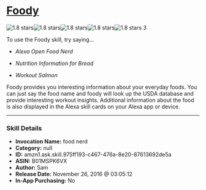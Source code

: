 # [Foody](http://alexa.amazon.com/#skills/amzn1.ask.skill.975ff193-c467-476a-8e20-87613692de5a)
![1.8 stars](../../images/ic_star_black_18dp_1x.png)![1.8 stars](../../images/ic_star_half_black_18dp_1x.png)![1.8 stars](../../images/ic_star_border_black_18dp_1x.png)![1.8 stars](../../images/ic_star_border_black_18dp_1x.png)![1.8 stars](../../images/ic_star_border_black_18dp_1x.png) 3

To use the Foody skill, try saying...

* *Alexa Open Food Nerd*

* *Nutrition Information for Bread*

* *Workout Salmon*

Foody provides you interesting information about your everyday foods. You can just say the food name and foody will look up the USDA database and provide interesting workout insights. Additional information about the food is also displayed in the Alexa skill cards on your Alexa app or device.

***

### Skill Details

* **Invocation Name:** food nerd
* **Category:** null
* **ID:** amzn1.ask.skill.975ff193-c467-476a-8e20-87613692de5a
* **ASIN:** B01MSPK6VX
* **Author:** Sam
* **Release Date:** November 26, 2016 @ 03:05:12
* **In-App Purchasing:** No
